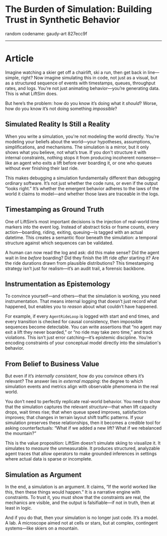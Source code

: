 # The Burden of Simulation: Building Trust in Synthetic Behavior

random codename: gaudy-art 827ecc9f

***

# Article

Imagine watching a skier get off a chairlift, ski a run, then get back in line—simple, right? Now imagine simulating this in code, not just as a visual, but as a structured sequence of events with timestamps, queues, throughput rates, and logs. You’re not just animating behavior—you’re generating data. This is what LiftSim does.

But here’s the problem: how do you know it’s doing what it *should*? Worse, how do you know it’s not doing something *impossible*?

## Simulated Reality Is Still a Reality

When you write a simulation, you're not modeling the world directly. You're modeling your beliefs about the world—your hypotheses, assumptions, simplifications, and mechanisms. The simulation is a mirror, but it only shows what you believe, not what’s true. If you don't structure it with internal constraints, nothing stops it from producing incoherent nonsense—like an agent who exits a lift before ever boarding it, or one who queues without ever finishing their last ride.

This makes debugging a simulation fundamentally different than debugging ordinary software. It’s not just whether the code runs, or even if the output “looks right.” It’s whether the emergent behavior adheres to the laws of the world it claims to model—and whether those laws are traceable in the logs.

## Timestamping as Ground Truth

One of LiftSim’s most important decisions is the injection of real-world time markers into the event log. Instead of abstract ticks or frame counts, every action—boarding, riding, exiting, queuing—is tagged with an actual datetime. This creates a semantic floor beneath the simulation: a temporal structure against which sequences can be validated.

A human can now read the log and ask: did this make sense? Did the agent wait in line *before* boarding? Did they finish the lift ride *after* starting it? Are the ride durations drawn from plausible distributions? This timestamping strategy isn’t just for realism—it’s an audit trail, a forensic backbone.

## Instrumentation as Epistemology

To convince yourself—and others—that the simulation is working, you need instrumentation. That means internal logging that doesn’t just record what happened, but enables you to *reason* about what couldn’t have happened.

For example, if every `AgentRideLoop` is logged with start and end times, and every transition is checked for causal consistency, then impossible sequences become detectable. You can write assertions that “no agent may exit a lift they never boarded,” or “no ride may take zero time,” and track violations. This isn’t just error catching—it’s epistemic discipline. You’re encoding constraints of your conceptual model directly into the simulation's behavior.

## From Belief to Business Value

But even if it’s *internally consistent*, how do you convince others it’s relevant? The answer lies in *external mapping*: the degree to which simulation events and metrics align with observable phenomena in the real world.

You don’t need to perfectly replicate real-world behavior. You need to show that the simulation captures the relevant *structure*—that when lift capacity drops, wait times rise; that when queue speed improves, satisfaction improves; that changes in terrain layout shift traffic patterns. If your simulation preserves these relationships, then it becomes a credible tool for asking counterfactuals: “What if we added a new lift? What if we rebalanced the mountain?”

This is the value proposition: LiftSim doesn’t simulate skiing to visualize it. It simulates to *measure* the unmeasurable. It produces structured, analyzable agent traces that allow operators to make grounded inferences in settings where actual data is sparse or incomplete.

## Simulation as Argument

In the end, a simulation is an argument. It claims, “If the world worked like this, then these things would happen.” It is a narrative engine with constraints. To trust it, you must show that the constraints are real, the mechanics are visible, and the output is falsifiable—if not in truth, then at least in logic.

And if you do that, then your simulation is no longer just code. It’s a model. A lab. A microscope aimed not at cells or stars, but at complex, contingent systems—like skiers on a mountain.


